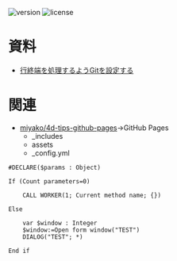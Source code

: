 [version-url]: https://img.shields.io/badge/version-20%2B-E23089
[license-url]: https://img.shields.io/github/license/miyako/4d-a-simple-project

![version][version-url]
![license][license-url]

# 資料

* [行終端を処理するようGitを設定する](https://docs.github.com/ja/get-started/getting-started-with-git/configuring-git-to-handle-line-endings)

# 関連

* [miyako/4d-tips-github-pages](https://github.com/miyako/4d-tips-github-pages)→GitHub Pages
  * _includes
  * assets
  * _config.yml

```4d
#DECLARE($params : Object)

If (Count parameters=0)
	
	CALL WORKER(1; Current method name; {})
	
Else 
	
	var $window : Integer
	$window:=Open form window("TEST")
	DIALOG("TEST"; *)
	
End if 
```
